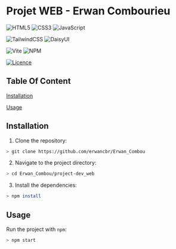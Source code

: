 # Projet WEB - Erwan Combourieu

![HTML5](https://img.shields.io/badge/html5-%23E34F26.svg?style=for-the-badge&logo=html5&logoColor=white)
![CSS3](https://img.shields.io/badge/css3-%231572B6.svg?style=for-the-badge&logo=css3&logoColor=white)
![JavaScript](https://img.shields.io/badge/javascript-%23323330.svg?style=for-the-badge&logo=javascript&logoColor=%23F7DF1E)

![TailwindCSS](https://img.shields.io/badge/tailwindcss-%2338B2AC.svg?style=for-the-badge&logo=tailwind-css&logoColor=white)
![DaisyUI](https://img.shields.io/badge/daisyui-5A0EF8?style=for-the-badge&logo=daisyui&logoColor=white)

![Vite](https://img.shields.io/badge/vite-%23646CFF.svg?style=for-the-badge&logo=vite&logoColor=white)
![NPM](https://img.shields.io/badge/NPM-%23CB3837.svg?style=for-the-badge&logo=npm&logoColor=white)

[![Licence](https://img.shields.io/github/license/Ileriayo/markdown-badges?style=for-the-badge)](./LICENSE)


## Table Of Content

[Installation](#Installation)

[Usage](#Usage)


<a name="Installation"/>


## Installation 

1. Clone the repository:
```bash
> git clone https://github.com/erwancbr/Erwan_Combou
```
2. Navigate to the project directory:
```bash
> cd Erwan_Combou/project-dev_web
```
3. Install the dependencies:
```bash
> npm install
```

<a name="Usage"/>


## Usage

Run the project with `npm`:

```bash
> npm start
```
